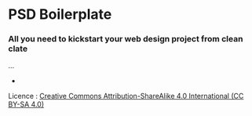 # PSD Boilerplate
### All you need to kickstart your web design project from clean clate

…


-

Licence : [Creative Commons Attribution-ShareAlike 4.0 International (CC BY-SA 4.0)](http://creativecommons.org/licenses/by-sa/4.0/)
